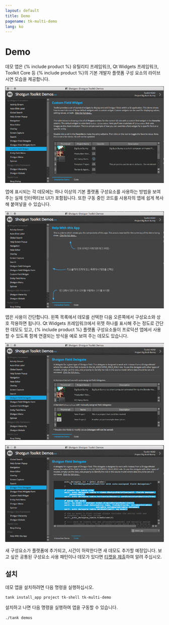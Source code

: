 ```yaml
---
layout: default
title: Demo
pagename: tk-multi-demo
lang: ko
---
```


# Demo

데모 앱은 {% include product %} 유틸리티 프레임워크, Qt Widgets 프레임워크, Toolkit Core 등 {% include product %}의 기본 개발자 플랫폼 구성 요소의 라이브 시연 모습을 제공합니다.

![데모 앱](../images/apps/multi-demo-demo_app.png)

앱에 표시되는 각 데모에는 하나 이상의 기본 플랫폼 구성요소를 사용하는 방법을 보여 주는 실제 인터랙티브 UI가 포함됩니다. 또한 구동 중인 코드를 사용자의 앱에 쉽게 복사해 붙여넣을 수 있습니다.

![데모 기본사항](../images/apps/multi-demo-help_demo.png)

앱은 사용이 간단합니다. 왼쪽 목록에서 데모를 선택한 다음 오른쪽에서 구성요소와 상호 작용하면 됩니다. Qt Widgets 프레임워크에서 위젯 하나를 표시해 주는 정도로 간단한 데모도 있고, {% include product %} 플랫폼 구성요소들이 프로덕션 앱에서 사용할 수 있도록 함께 연결되는 방식을 예로 보여 주는 데모도 있습니다.

![예시 데모](../images/apps/multi-demo-delegate_demo.png)

![코드 탭](../images/apps/multi-demo-code_tab.png)

새 구성요소가 플랫폼에 추가되고, 시간이 허락한다면 새 데모도 추가할 예정입니다. 보고 싶은 공통된 구성요소 사용 패턴이나 데모가 있다면 [티켓을 제출](https://support.shotgunsoftware.com/hc/en-us/requests/new)하여 알려 주십시오.

## 설치

데모 앱을 설치하려면 다음 명령을 실행하십시오.

```
tank install_app project tk-shell tk-multi-demo
```

설치하고 나면 다음 명령을 실행하여 앱을 구동할 수 있습니다.

`./tank demos`
